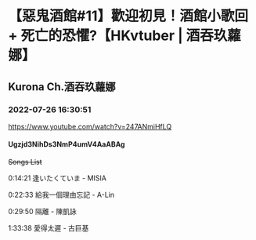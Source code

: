 # 【惡鬼酒館#11】歡迎初見！酒館小歌回 + 死亡的恐懼?【HKvtuber  | 酒吞玖蘿娜】

## Kurona Ch.酒吞玖蘿娜

### 2022-07-26 16:30:51

https://www.youtube.com/watch?v=247ANmiHfLQ

#### Ugzjd3NihDs3NmP4umV4AaABAg

~~Songs List~~

0:14:21 逢いたくていま - MISIA

0:22:33 給我一個理由忘記 - A-Lin

0:29:50 隔離 - 陳凱詠

1:33:38 愛得太遲 - 古巨基

